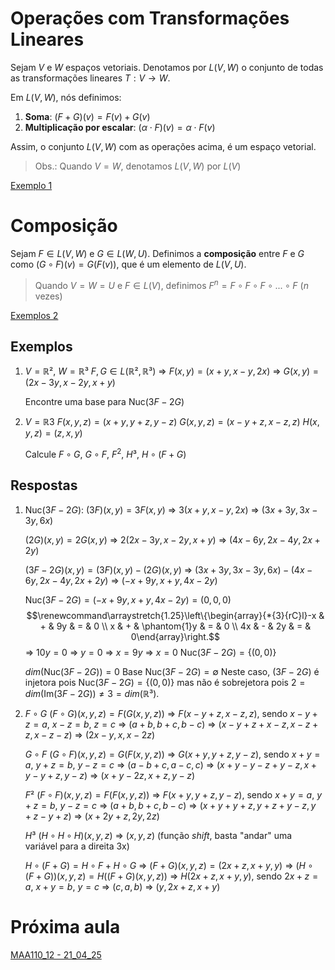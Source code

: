 # Operações com Transformações Lineares
Sejam $V$ e $W$ espaços vetoriais. Denotamos por $L(V,W)$ o conjunto de todas as transformações lineares $T: V \rightarrow W$.

Em $L(V,W)$, nós definimos:
1. **Soma**: $(F+G)(v)=F(v)+G(v)$
2. **Multiplicação por escalar**: $(\alpha \cdot F)(v)=\alpha \cdot F(v)$

Assim, o conjunto $L(V,W)$ com as operações acima, é um espaço vetorial.
>Obs.: Quando $V=W$, denotamos $L(V,W)$ por $L(V)$

[Exemplo 1](#Exemplos)
# Composição
Sejam $F \in L(V,W)$ e $G \in L(W,U)$. Definimos a **composição** entre $F$ e $G$ como $(G \circ F)(v)=G(F(v))$, que é um elemento de $L(V,U)$.

>Quando $V=W=U$ e $F \in L(V)$, definimos $F^n=F \circ F \circ F \circ \text{...} \circ F$ ($n$ vezes)

[Exemplos 2](#Exemplos)
## Exemplos
1. $V=\mathbb{R}²$, $W=\mathbb{R}³$
   $F, G \in L(\mathbb{R}²,\mathbb{R}³)$
   => $F(x,y)=(x+y,x-y,2x)$
   => $G(x,y)=(2x-3y,x-2y,x+y)$
   
   Encontre uma base para $\text{Nuc}(3F-2G)$
2. $V=\mathbb{R}3$
   $F(x,y,z)=(x+y,y+z,y-z)$
   $G(x,y,z)=(x-y+z,x-z,z)$
   $H(x,y,z)=(z,x,y)$
   
   Calcule $F \circ G$, $G \circ F$, $F^2$, $H³$, $H \circ (F+G)$
## Respostas
1. $\text{Nuc}(3F-2G)$:
   $(3F)(x,y)=3F(x,y)$
   => $3(x+y,x-y,2x)$ => $(3x+3y,3x-3y,6x)$
   
   $(2G)(x,y)=2G(x,y)$
   => $2(2x-3y,x-2y,x+y)$ => $(4x-6y,2x-4y,2x+2y)$
   
   $(3F-2G)(x,y)=(3F)(x,y)-(2G)(x,y)$
   => $(3x+3y,3x-3y,6x)-(4x-6y,2x-4y,2x+2y)$
   => $(-x+9y,x+y,4x-2y)$
   
   $\text{Nuc}(3F-2G)=(-x+9y,x+y,4x-2y)=(0,0,0)$
   $$\renewcommand\arraystretch{1.25}\left\{\begin{array}{*{3}{rC}l}-x & + &  9y & = & 0 \\ x & + &  \phantom{1}y & = & 0 \\ 4x & - & 2y & = & 0\end{array}\right.$$
   => $10y=0$ => $y=0$
   => $x=9y$ => $x=0$
   $\text{Nuc}(3F-2G)=\{(0,0)\}$
   
   $dim(\text{Nuc}(3F-2G))=0$
   $\text{Base Nuc}(3F-2G)=\emptyset$
   Neste caso, $(3F-2G)$ é injetora pois $\text{Nuc}(3F-2G)=\{(0,0)\}$ mas não é sobrejetora pois $2 = dim(\text{Im}(3F-2G)) \neq 3 = dim(\mathbb{R}³)$.
2. $F \circ G$
   $(F \circ G)(x,y,z)=F(G(x,y,z))$
   => $F(x-y+z,x-z,z)$, sendo $x-y+z=a$, $x-z=b$, $z=c$
   => $(a+b,b+c,b-c)$ => $(x-y+z+x-z,x-z+z,x-z-z)$
   => $(2x-y,x,x-2z)$
   
   $G \circ F$
   $(G \circ F)(x,y,z)=G(F(x,y,z))$
   => $G(x+y,y+z,y-z)$, sendo $x+y=a$, $y+z=b$, $y-z=c$
   => $(a-b+c,a-c,c)$ => $(x+y-y-z+y-z,x+y-y+z,y-z)$
   => $(x+y-2z,x+z,y-z)$
   
   $F²$
   $(F \circ F)(x,y,z)=F(F(x,y,z))$
   => $F(x+y,y+z,y-z)$, sendo $x+y=a$, $y+z=b$, $y-z=c$
   => $(a+b,b+c,b-c)$ => $(x+y+y+z,y+z+y-z,y+z-y+z)$
   => $(x+2y+z,2y,2z)$
   
   $H³$
   $(H \circ H \circ H)(x,y,z)$
   => $(x,y,z)$ (função *shift*, basta "andar" uma variável para a direita 3x)
   
   $H \circ (F+G) = H \circ F + H \circ G$
   => $(F+G)(x,y,z)=(2x+z,x+y,y)$
   => $(H \circ (F+G))(x,y,z)=H((F+G)(x,y,z))$
   => $H(2x+z,x+y,y)$, sendo $2x+z=a$, $x+y=b$, $y=c$
   => $(c,a,b)$ => $(y,2x+z,x+y)$
   
# Próxima aula
[MAA110_12 - 21_04_25](MAA110_12%20-%2021_04_25.md)